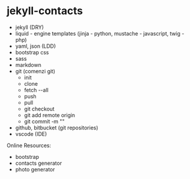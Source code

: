 # jekyll-contacts


- jekyll (DRY)
- liquid - engine templates (jinja - python, mustache - javascript, twig - php)
- yaml, json (LDD)
- bootstrap css
- sass
- markdown
- git (comenzi git)
  - init
  - clone
  - fetch --all
  - push
  - pull
  - git checkout
  - git add remote origin <URL>
  - git commit -m "<message>"
- github, bitbucket (git repositories)
- vscode (IDE)

Online Resources:
- bootstrap
- contacts generator
- photo generator